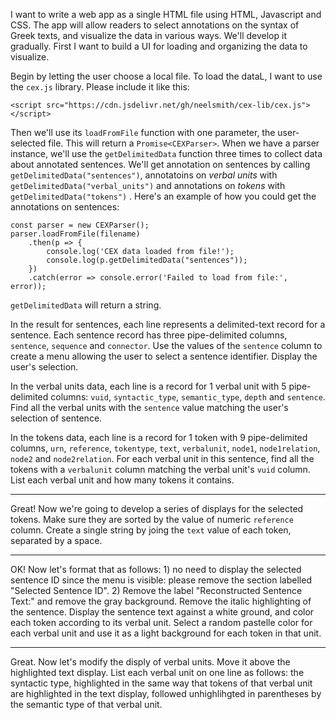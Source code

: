 I want to write a web app as a single HTML file using HTML, Javascript and CSS. The app will allow readers to select annotations on the syntax of Greek texts, and visualize the data in various ways. We'll develop it gradually. First I want to build a UI for loading and organizing the data to visualize. 

Begin by letting the user choose a local file. To load the dataL, I want to use the `cex.js` library. Please include it like this:


```<script src="https://cdn.jsdelivr.net/gh/neelsmith/cex-lib/cex.js"></script>```

Then we'll use its `loadFromFile` function with one parameter, the user-selected file. This will return a `Promise<CEXParser>`. When we have a parser instance, 
we'll use the `getDelimitedData` function three times to collect data about annotated sentences. We'll get annotation on sentences by calling `getDelimitedData("sentences")`, annotatoins on *verbal units* with `getDelimitedData("verbal_units")` and annotations on *tokens* with `getDelimitedData("tokens")` . Here's an example of how you could get the annotations on sentences:

```
const parser = new CEXParser();
parser.loadFromFile(filename)
    .then(p => {
        console.log('CEX data loaded from file!');
        console.log(p.getDelimitedData("sentences"));
    })
    .catch(error => console.error('Failed to load from file:', error));

```


`getDelimitedData` will return a string.

In the result for sentences, each line represents a delimited-text record for a sentence. Each sentence record has three pipe-delimited columns, `sentence`, `sequence` and `connector`. Use the values of the `sentence` column to create a menu allowing the user to select a sentence identifier. Display the user's selection.

In the verbal units data, each line is a record for 1 verbal unit with 5 pipe-delimited columns: `vuid`, `syntactic_type`, `semantic_type`, `depth` and `sentence`. Find all the verbal units with the `sentence` value matching the user's selection of sentence.

In the tokens data, each line is a record for 1 token with 9 pipe-delimited columns, `urn`, `reference`, `tokentype`, `text`, `verbalunit`, `node1`, `node1relation`, `node2` and `node2relation`. For each verbal unit in this sentence, find all the tokens with a `verbalunit` column matching the verbal unit's `vuid` column. List each verbal unit and how many tokens it contains.

---

Great! Now we're going to develop a series of displays for the selected tokens. Make sure they are sorted by the value of numeric `reference` column. Create a single string by joing the `text` value of each token, separated by a space.

---

OK! Now let's format that as follows: 1) no need to display the selected sentence ID since the menu is visible: please remove the section labelled "Selected Sentence ID". 2) Remove the label "Reconstructed Sentence Text:" and remove the gray background. Remove the italic highlighting of the sentence. Display the sentence text against a white ground, and color each token according to its verbal unit. Select a random pastelle color for each verbal unit and use it as a light background for each token in that unit.

---
Great. Now let's modify the disply of verbal units. Move it above the highlighted text display. List each verbal unit on one line as follows: the syntactic type, highlighted in the same way that tokens of that verbal unit are highlighted in the text display, followed unhighlihgted in parentheses by the semantic type of that verbal unit.
